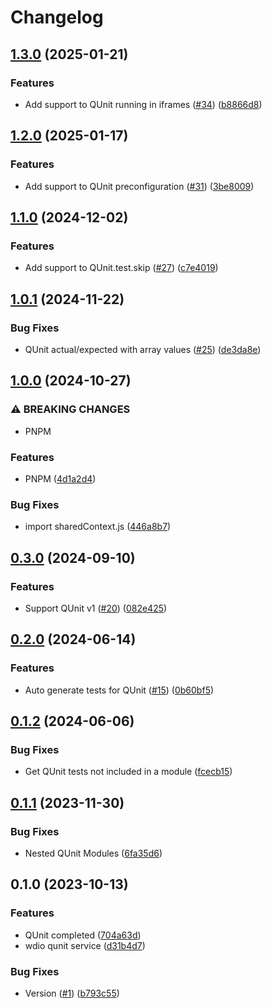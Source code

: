 # Changelog

## [1.3.0](https://github.com/mauriciolauffer/wdio-qunit-service/compare/v1.2.0...v1.3.0) (2025-01-21)


### Features

* Add support to QUnit running in iframes ([#34](https://github.com/mauriciolauffer/wdio-qunit-service/issues/34)) ([b8866d8](https://github.com/mauriciolauffer/wdio-qunit-service/commit/b8866d8d716e84d218fe94535e31e58ea079cf19))

## [1.2.0](https://github.com/mauriciolauffer/wdio-qunit-service/compare/v1.1.0...v1.2.0) (2025-01-17)


### Features

* Add support to QUnit preconfiguration ([#31](https://github.com/mauriciolauffer/wdio-qunit-service/issues/31)) ([3be8009](https://github.com/mauriciolauffer/wdio-qunit-service/commit/3be8009bc60277a323628b4adc5ebd869ea8bb17))

## [1.1.0](https://github.com/mauriciolauffer/wdio-qunit-service/compare/v1.0.1...v1.1.0) (2024-12-02)


### Features

* Add support to QUnit.test.skip ([#27](https://github.com/mauriciolauffer/wdio-qunit-service/issues/27)) ([c7e4019](https://github.com/mauriciolauffer/wdio-qunit-service/commit/c7e40193084990756ebca3eaf3230b2dc8e6c709))

## [1.0.1](https://github.com/mauriciolauffer/wdio-qunit-service/compare/v1.0.0...v1.0.1) (2024-11-22)


### Bug Fixes

* QUnit actual/expected with array values ([#25](https://github.com/mauriciolauffer/wdio-qunit-service/issues/25)) ([de3da8e](https://github.com/mauriciolauffer/wdio-qunit-service/commit/de3da8ea42a16839cd285cd988d2f41688815f0a))

## [1.0.0](https://github.com/mauriciolauffer/wdio-qunit-service/compare/v0.3.0...v1.0.0) (2024-10-27)


### ⚠ BREAKING CHANGES

* PNPM

### Features

* PNPM ([4d1a2d4](https://github.com/mauriciolauffer/wdio-qunit-service/commit/4d1a2d463ebcebb9a06550ba8ed15a1f3c2cc075))


### Bug Fixes

* import sharedContext.js ([446a8b7](https://github.com/mauriciolauffer/wdio-qunit-service/commit/446a8b7e0e6c623245c0a056d41571ea8cee8d4a))

## [0.3.0](https://github.com/mauriciolauffer/wdio-qunit-service/compare/v0.2.0...v0.3.0) (2024-09-10)


### Features

* Support QUnit v1 ([#20](https://github.com/mauriciolauffer/wdio-qunit-service/issues/20)) ([082e425](https://github.com/mauriciolauffer/wdio-qunit-service/commit/082e425c123ab27e9a4f3e4a4743e950d380c9b0))

## [0.2.0](https://github.com/mauriciolauffer/wdio-qunit-service/compare/v0.1.2...v0.2.0) (2024-06-14)


### Features

* Auto generate tests for QUnit ([#15](https://github.com/mauriciolauffer/wdio-qunit-service/issues/15)) ([0b60bf5](https://github.com/mauriciolauffer/wdio-qunit-service/commit/0b60bf5348305062f90a85b35fbfef3697b4d5c2))

## [0.1.2](https://github.com/mauriciolauffer/wdio-qunit-service/compare/v0.1.1...v0.1.2) (2024-06-06)


### Bug Fixes

* Get QUnit tests not included in a module ([fcecb15](https://github.com/mauriciolauffer/wdio-qunit-service/commit/fcecb15bc46c1c45895a69d34eb6f8f496734083))

## [0.1.1](https://github.com/mauriciolauffer/wdio-qunit-service/compare/v0.1.0...v0.1.1) (2023-11-30)

### Bug Fixes

- Nested QUnit Modules ([6fa35d6](https://github.com/mauriciolauffer/wdio-qunit-service/commit/6fa35d6d1ea2c72379acfc0ff7d9658e047e4c90))

## 0.1.0 (2023-10-13)

### Features

- QUnit completed ([704a63d](https://github.com/mauriciolauffer/wdio-qunit-service/commit/704a63d834fb301f18c436caa702a860608d127a))
- wdio qunit service ([d31b4d7](https://github.com/mauriciolauffer/wdio-qunit-service/commit/d31b4d7ef9f4765833a41a876cbb25901bbd20f7))

### Bug Fixes

- Version ([#1](https://github.com/mauriciolauffer/wdio-qunit-service/issues/1)) ([b793c55](https://github.com/mauriciolauffer/wdio-qunit-service/commit/b793c55ca99057a5674e4cf12c72b956e9904b5a))
